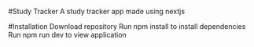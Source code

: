 #Study Tracker
A study tracker app made using nextjs

#Installation
Download repository
Run npm install to install dependencies
Run npm run dev to view application
